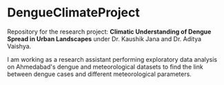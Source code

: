 # DengueClimateProject

Repository for the research project: **Climatic Understanding of Dengue Spread in Urban Landscapes** under Dr. Kaushik Jana and Dr. Aditya Vaishya.

I am working as a research assistant performing exploratory data analysis on Ahmedabad's dengue and meteorological datasets to find the link between dengue cases and different meteorological parameters.
